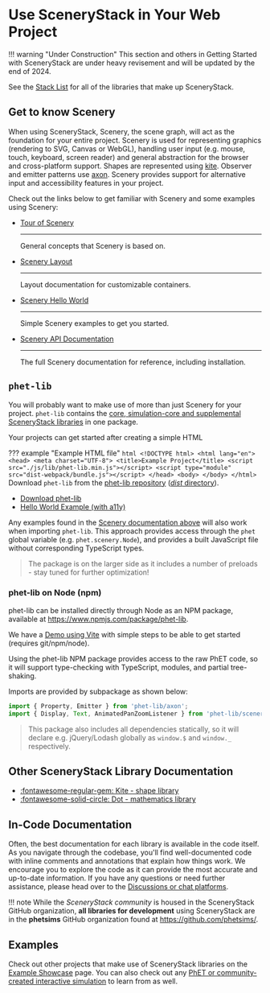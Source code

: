 # Use SceneryStack in Your Web Project

!!! warning "Under Construction"
    This section and others in Getting Started with SceneryStack are under heavy revisement and will be updated by the end of 2024.

See the [Stack List](../guides/scenerystack_list.md) for all of the libraries that make up SceneryStack.

## Get to know Scenery

When using SceneryStack, Scenery, the scene graph, will act as the foundation for your entire project. Scenery is used for representing graphics (rendering to SVG, Canvas or WebGL), handling user input (e.g. mouse, touch, keyboard, screen reader) and general abstraction for the browser and cross-platform support. Shapes are represented using [kite](https://github.com/phetsims/kite). Observer and emitter patterns use [axon](https://github.com/phetsims/axon). Scenery provides support for alternative input and accessibility features in your project.

Check out the links below to get familiar with Scenery and some examples using Scenery:

<div class="grid cards" markdown>

- [Tour of Scenery](https://phetsims.github.io/scenery/doc/a-tour-of-scenery.html)

    ---

    General concepts that Scenery is based on.

- [Scenery Layout](https://phetsims.github.io/scenery/doc/layout)

    ---

    Layout documentation for customizable containers.

- [Scenery Hello World](https://phetsims.github.io/scenery/examples/)

    ---

    Simple Scenery examples to get you started.

- [Scenery API Documentation](https://phetsims.github.io/scenery/doc/)

    ---

    The full Scenery documentation for reference, including installation.

</div>

## `phet-lib`

You will probably want to make use of more than just Scenery for your project. `phet-lib` contains the [core, simulation-core and supplemental SceneryStack libraries](scenerystack_list.md#scenerystack-core) in one package.

Your projects can get started after creating a simple HTML

??? example "Example HTML file"
    ```html
        <!DOCTYPE html>
        <html lang="en">
        <head>
            <meta charset="UTF-8">
            <title>Example Project</title>
            <script src="./js/lib/phet-lib.min.js"></script>
            <script type="module" src="dist-webpack/bundle.js"></script>
        </head>
        <body>
        </body>
        </html>
    ```
Download `phet-lib` from the [phet-lib repository](https://github.com/phetsims/phet-lib) ([*dist* directory](https://github.com/phetsims/phet-lib/tree/main/dist)).

<div class="grid cards" markdown>

- [Download phet-lib](https://github.com/phetsims/phet-lib)
- [Hello World Example (with a11y)](https://github.com/phetsims/scenery-lab-demo)

</div>

Any examples found in the [Scenery documentation above](#get-to-know-scenery) will also work when importing `phet-lib`. This approach provides access through the `phet` global variable (e.g. `phet.scenery.Node`), and provides a built JavaScript file without corresponding TypeScript types.

> The package is on the larger side as it includes a number of preloads - stay tuned for further optimization!

### phet-lib on Node (npm)

phet-lib can be installed directly through Node as an NPM package, available at <https://www.npmjs.com/package/phet-lib>.

We have a [Demo using Vite](https://github.com/phetsims/phet-vite-demo) with simple steps to be able to get started (requires git/npm/node).

Using the phet-lib NPM package provides access to the raw PhET code, so it will support type-checking with TypeScript, modules, and partial tree-shaking.

Imports are provided by subpackage as shown below:

```js
import { Property, Emitter } from 'phet-lib/axon';
import { Display, Text, AnimatedPanZoomListener } from 'phet-lib/scenery';
```

> This package also includes all dependencies statically, so it will declare e.g. jQuery/Lodash globally as `window.$` and `window._` respectively.

## Other SceneryStack Library Documentation

<div class="grid cards" markdown>

- [:fontawesome-regular-gem: Kite - shape library](https://phetsims.github.io/kite/)
- [:fontawesome-solid-circle: Dot - mathematics library](https://phetsims.github.io/dot/doc/)

</div>

## In-Code Documentation

Often, the best documentation for each library is available in the code itself. As you navigate through the codebase, you'll find well-documented code with inline comments and annotations that explain how things work. We encourage you to explore the code as it can provide the most accurate and up-to-date information. If you have any questions or need further assistance, please head over to the [Discussions or chat platforms](../join.md).

!!! note
    While the *SceneryStack community* is housed in the SceneryStack GitHub organization, **all libraries for development** using SceneryStack are in the **phetsims** GitHub organization found at <https://github.com/phetsims/>.

## Examples

Check out other projects that make use of SceneryStack libraries on the [Example Showcase](scenery-examples.md) page. You can also check out any [PhET or community-created interactive simulation](simulation-examples.md) to learn from as well.
